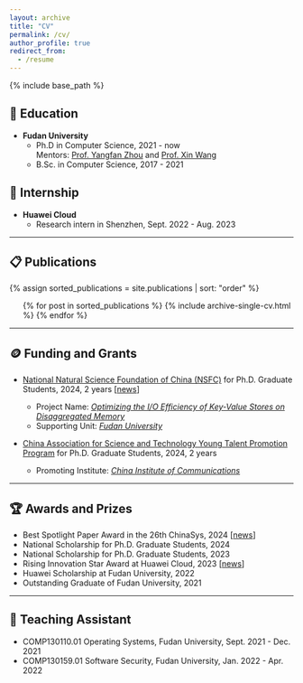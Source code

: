 ```yaml
---
layout: archive
title: "CV"
permalink: /cv/
author_profile: true
redirect_from:
  - /resume
---
```


{% include base_path %}


🏫 Education
---
* **Fudan University**
  * Ph.D in Computer Science, 2021 - now  
    Mentors: [Prof. Yangfan Zhou](https://cs.fudan.edu.cn/3f/a9/c25909a278441/page.htm) and [Prof. Xin Wang](https://cs.fudan.edu.cn/3f/7e/c25906a278398/page.htm)
  * B.Sc. in Computer Science, 2017 - 2021


🏢 Internship
---
* **Huawei Cloud**
  * Research intern in Shenzhen, Sept. 2022 - Aug. 2023  
  <!-- Partners: [Dr. Jiacheng Shen](https://bernardshen.github.io/) and [Dr. Pengfei Zuo](https://pfzuo.github.io/) -->


---

📋 Publications
---
  {% assign sorted_publications = site.publications | sort: "order" %}
  <ul>{% for post in sorted_publications %}
    {% include archive-single-cv.html %}
  {% endfor %}</ul>

---

🪙 Funding and Grants
---
* [National Natural Science Foundation of China (NSFC)](https://www.nsfc.gov.cn/) for Ph.D. Graduate Students, 2024, 2 years [[news](https://mp.weixin.qq.com/s/mF7hdDoAGUkvgnFvx0hAOA)]
  * Project Name: *<u>Optimizing the I/O Efficiency of Key-Value Stores on Disaggregated Memory</u>*
  * Supporting Unit: *<u>Fudan University</u>*

* [China Association for Science and Technology Young Talent Promotion Program](https://www.cast.org.cn/xw/tzgg/ZH/art/2024/art_2ddd0b3fbaca4b85af027b2b39003c2b.html) for Ph.D. Graduate Students, 2024, 2 years
  * Promoting Institute: *<u>China Institute of Communications</u>*

---

🏆 Awards and Prizes
---
* Best Spotlight Paper Award in the 26th ChinaSys, 2024 [[news](https://mp.weixin.qq.com/s/kdix73_Rek42dAL_9TnJuA)]
* National Scholarship for Ph.D. Graduate Students, 2024
* National Scholarship for Ph.D. Graduate Students, 2023
* Rising Innovation Star Award at Huawei Cloud, 2023 [[news](https://www.huaweicloud.com/lab/storage/news_innovative_star_2023.html)]
* Huawei Scholarship at Fudan University, 2022
* Outstanding Graduate of Fudan University, 2021

<!-- * Second-Class Scholarship for Outstanding Students in Fudan University, 2020 -->
<!-- * Second Prize in Mathematics Competition of Chinese College Students (Non-Math Group), 2019 -->
<!-- * Third Prize in China Undergraduate Mathematical Contest in Modeling (Shanghai Group), 2019 -->
<!-- * Second-Class Scholarship for Outstanding Students in Fudan University, 2018 -->

<!-- Talks
======
  <ul>{% for post in site.talks %}
    {% include archive-single-talk-cv.html %}
  {% endfor %}</ul> -->

---

📐 Teaching Assistant
---
* COMP130110.01 Operating Systems, Fudan University, Sept. 2021 - Dec. 2021
* COMP130159.01 Software Security, Fudan University, Jan. 2022 - Apr. 2022

<!--   <ul>{% for post in site.teaching %}
    {% include archive-single-cv.html %}
  {% endfor %}</ul> -->
  
<!-- Service and leadership
======
* Currently signed in to 43 different slack teams -->
